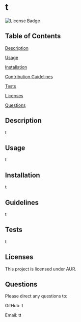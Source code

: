 # t

![License Badge](https://img.shields.io/badge/aur/license/:packageName)

## Table of Contents
 [Description](#description)

 [Usage](#usage)

 [Installation](#installation)

 [Contribution Guidelines](#guidelines)

 [Tests](#tests)

 [Licenses](#licenses)

 [Questions](#questions)

## Description
 t

## Usage
 t

## Installation
 t

## Guidelines
 t

## Tests
 t

## Licenses
 This project is licensed under AUR.

## Questions
 Please direct any questions to:

 GitHub: t

 Email: tt